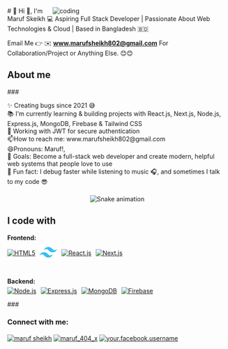 <img align="right" alt="coding" width="400" src="https://user-images.githubusercontent.com/55389276/140866485-8fb1c876-9a8f-4d6a-98dc-08c4981eaf70.gif">
# 💫 Hi 👋, I'm Maruf Skeikh
💻 Aspiring Full Stack Developer | Passionate About Web Technologies & Cloud | Based in Bangladesh 🇧🇩

Email Me 👉 ✉️ **www.marufsheikh802@gmail.com** For Collaboration/Project or Anything Else. 😊😊

###

<h2 align="left">About me</h2>
###

<p align="left">
✨ Creating bugs since 2021 😅 <br>
📚 I'm currently learning & building projects with React.js, Next.js, Node.js, Express.js, MongoDB, Firebase & Tailwind CSS <br>
🔐 Working with JWT for secure authentication <br>
📫How to reach me: www.marufsheikh802@gmail.com <br>
😄Pronouns: Maruf!,<br>
🎯 Goals: Become a full-stack web developer and create modern, helpful web systems that people love to use <br>
🎲 Fun fact: I debug faster while listening to music 🎧, and sometimes I talk to my code 😎
</p>

###
<!-- Snake Game Repo View -->
<div align="center">
  <img src="https://profile-readme-generator.com/assets/snake.svg" alt="Snake animation" />
</div>



<h2 align="left">I code with</h2>

<p align="left">
  <strong>Frontend:</strong>
  <span style="display:flex; gap:10px; align-items:center; margin-top:5px;">
    <a href="https://www.w3.org/html/" target="_blank" rel="noreferrer">
      <img src="https://cdn.jsdelivr.net/gh/devicons/devicon/icons/html5/html5-original.svg" alt="HTML5" width="40" height="40"/>
    </a>
    <a href="https://tailwindcss.com/" target="_blank" rel="noreferrer">
      <img src="https://raw.githubusercontent.com/devicons/devicon/master/icons/tailwindcss/tailwindcss-original.svg" alt="Tailwind CSS" width="40" height="40"/>
    </a>
    <a href="https://reactjs.org/" target="_blank" rel="noreferrer">
      <img src="https://cdn.jsdelivr.net/gh/devicons/devicon/icons/react/react-original.svg" alt="React.js" width="40" height="40"/>
    </a>
    <a href="https://nextjs.org/" target="_blank" rel="noreferrer">
      <img src="https://cdn.jsdelivr.net/gh/devicons/devicon/icons/nextjs/nextjs-original.svg" alt="Next.js" width="40" height="40"/>
    </a>
  </span>
</p>

<p align="left" style="margin-top:35px; gap: 30px;">
  <strong>Backend:</strong>
  <span style="display:flex; gap:10px; align-items:center; margin-top:5px;">
    <a href="https://nodejs.org/" target="_blank" rel="noreferrer">
      <img src="https://cdn.jsdelivr.net/gh/devicons/devicon/icons/nodejs/nodejs-original.svg" alt="Node.js" width="40" height="40"/>
    </a>
    <a href="https://expressjs.com/" target="_blank" rel="noreferrer">
      <img src="https://cdn.jsdelivr.net/gh/devicons/devicon/icons/express/express-original.svg" alt="Express.js" width="40" height="40"/>
    </a>
    <a href="https://www.mongodb.com/" target="_blank" rel="noreferrer">
      <img src="https://cdn.jsdelivr.net/gh/devicons/devicon/icons/mongodb/mongodb-original.svg" alt="MongoDB" width="40" height="40"/>
    </a>
    <a href="https://firebase.google.com/" target="_blank" rel="noreferrer">
      <img src="https://cdn.jsdelivr.net/gh/devicons/devicon/icons/firebase/firebase-plain.svg" alt="Firebase" width="40" height="40"/>
    </a>
  </span>
</p>
###


###
<h3 align="left">Connect with me:</h3>
<p align="left">
<a href="https://linkedin.com/in/maruf sheikh" target="blank"><img align="center" src="https://raw.githubusercontent.com/rahuldkjain/github-profile-readme-generator/master/src/images/icons/Social/linked-in-alt.svg" alt="maruf sheikh" height="30" width="40" /></a>
<a href="https://instagram.com/maruf_404_x" target="blank"><img align="center" src="https://raw.githubusercontent.com/rahuldkjain/github-profile-readme-generator/master/src/images/icons/Social/instagram.svg" alt="maruf_404_x" height="30" width="40" /></a>
<a href="https://facebook.com/your.facebook.username" target="blank"><img align="center" 
       src="https://raw.githubusercontent.com/rahuldkjain/github-profile-readme-generator/master/src/images/icons/Social/facebook.svg" 
       alt="your.facebook.username" 
       height="30" 
       width="40" />
</a>
</p>





